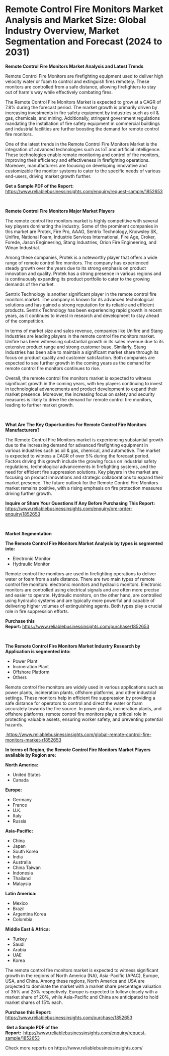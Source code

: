 <p><h1>Remote Control Fire Monitors Market Analysis and Market Size: Global Industry Overview, Market Segmentation and Forecast (2024 to 2031)</h1></p><p><strong>Remote Control Fire Monitors Market Analysis and Latest Trends</strong></p>
<p><p>Remote Control Fire Monitors are firefighting equipment used to deliver high velocity water or foam to control and extinguish fires remotely. These monitors are controlled from a safe distance, allowing firefighters to stay out of harm's way while effectively combating fires.</p><p>The Remote Control Fire Monitors Market is expected to grow at a CAGR of 7.8% during the forecast period. The market growth is primarily driven by increasing investments in fire safety equipment by industries such as oil & gas, chemicals, and mining. Additionally, stringent government regulations mandating the installation of fire safety equipment in commercial buildings and industrial facilities are further boosting the demand for remote control fire monitors.</p><p>One of the latest trends in the Remote Control Fire Monitors Market is the integration of advanced technologies such as IoT and artificial intelligence. These technologies enable remote monitoring and control of fire monitors, improving their efficiency and effectiveness in firefighting operations. Moreover, manufacturers are focusing on developing innovative and customizable fire monitor systems to cater to the specific needs of various end-users, driving market growth further.</p></p>
<p><strong>Get a Sample PDF of the Report:&nbsp;</strong> <a href="https://www.reliablebusinessinsights.com/enquiry/request-sample/1852653">https://www.reliablebusinessinsights.com/enquiry/request-sample/1852653</a></p>
<p>&nbsp;</p>
<p><strong>Remote Control Fire Monitors Major Market Players</strong></p>
<p><p>The remote control fire monitors market is highly competitive with several key players dominating the industry. Some of the prominent companies in this market are Protek, Fire Pro, AAAG, Sentrix Technology, Knowsley SK, Unifire, National Foam, Industrie Services International, Fire Age, Croker, Forede, Jason Engineering, Stang Industries, Orion Fire Engineering, and Winan Industrial.</p><p>Among these companies, Protek is a noteworthy player that offers a wide range of remote control fire monitors. The company has experienced steady growth over the years due to its strong emphasis on product innovation and quality. Protek has a strong presence in various regions and is continuously expanding its product portfolio to cater to the growing demands of the market.</p><p>Sentrix Technology is another significant player in the remote control fire monitors market. The company is known for its advanced technological solutions and has gained a strong reputation for its reliable and efficient products. Sentrix Technology has been experiencing rapid growth in recent years, as it continues to invest in research and development to stay ahead of the competition.</p><p>In terms of market size and sales revenue, companies like Unifire and Stang Industries are leading players in the remote control fire monitors market. Unifire has been witnessing substantial growth in its sales revenue due to its extensive product range and strong customer base. Similarly, Stang Industries has been able to maintain a significant market share through its focus on product quality and customer satisfaction. Both companies are expected to see further growth in the coming years as the demand for remote control fire monitors continues to rise.</p><p>Overall, the remote control fire monitors market is expected to witness significant growth in the coming years, with key players continuing to invest in technological advancements and product development to expand their market presence. Moreover, the increasing focus on safety and security measures is likely to drive the demand for remote control fire monitors, leading to further market growth.</p></p>
<p>&nbsp;</p>
<p><strong>What Are The Key Opportunities For Remote Control Fire Monitors Manufacturers?</strong></p>
<p><p>The Remote Control Fire Monitors market is experiencing substantial growth due to the increasing demand for advanced firefighting equipment in various industries such as oil & gas, chemical, and automotive. The market is expected to witness a CAGR of over 5% during the forecast period. Factors driving this growth include the growing focus on industrial safety regulations, technological advancements in firefighting systems, and the need for efficient fire suppression solutions. Key players in the market are focusing on product innovations and strategic collaborations to expand their market presence. The future outlook for the Remote Control Fire Monitors market remains positive, with a rising emphasis on fire protection measures driving further growth.</p></p>
<p><strong>Inquire or Share Your Questions If Any Before Purchasing This Report:</strong> <a href="https://www.reliablebusinessinsights.com/enquiry/pre-order-enquiry/1852653">https://www.reliablebusinessinsights.com/enquiry/pre-order-enquiry/1852653</a></p>
<p>&nbsp;</p>
<p><strong>Market Segmentation</strong></p>
<p><strong>The Remote Control Fire Monitors Market Analysis by types is segmented into:</strong></p>
<p><ul><li>Electronic Monitor</li><li>Hydraulic Monitor</li></ul></p>
<p><p>Remote control fire monitors are used in firefighting operations to deliver water or foam from a safe distance. There are two main types of remote control fire monitors: electronic monitors and hydraulic monitors. Electronic monitors are controlled using electrical signals and are often more precise and easier to operate. Hydraulic monitors, on the other hand, are controlled using hydraulic systems and are typically more powerful and capable of delivering higher volumes of extinguishing agents. Both types play a crucial role in fire suppression efforts.</p></p>
<p><strong>Purchase this Report:&nbsp;</strong><a href="https://www.reliablebusinessinsights.com/purchase/1852653">https://www.reliablebusinessinsights.com/purchase/1852653</a></p>
<p>&nbsp;</p>
<p><strong>The Remote Control Fire Monitors Market Industry Research by Application is segmented into:</strong></p>
<p><ul><li>Power Plant</li><li>Incineration Plant</li><li>Offshore Platform</li><li>Others</li></ul></p>
<p><p>Remote control fire monitors are widely used in various applications such as power plants, incineration plants, offshore platforms, and other industrial settings. These monitors help in efficient fire suppression by providing a safe distance for operators to control and direct the water or foam accurately towards the fire source. In power plants, incineration plants, and offshore platforms, remote control fire monitors play a critical role in protecting valuable assets, ensuring worker safety, and preventing potential hazards.</p></p>
<p><a href="https://www.reliablebusinessinsights.com/global-remote-control-fire-monitors-market-r1852653">&nbsp;https://www.reliablebusinessinsights.com/global-remote-control-fire-monitors-market-r1852653</a></p>
<p><strong>In terms of Region, the Remote Control Fire Monitors Market Players available by Region are:</strong></p>
<p>
    <p> <strong> North America: </strong>
        <ul>
            <li>United States</li>
            <li>Canada</li>
        </ul>
        </p> 
    <p> <strong> Europe: </strong>
        <ul>
            <li>Germany</li>
            <li>France</li>
            <li>U.K.</li>
            <li>Italy</li>
            <li>Russia</li>
        </ul>
        </p> 
    <p> <strong> Asia-Pacific: </strong>
        <ul>
            <li>China</li>
            <li>Japan</li>
            <li>South Korea</li>
            <li>India</li>
            <li>Australia</li>
            <li>China Taiwan</li>
            <li>Indonesia</li>
            <li>Thailand</li>
            <li>Malaysia</li>
        </ul>
        </p> 
    <p> <strong> Latin America: </strong>
        <ul>
            <li>Mexico</li>
            <li>Brazil</li>
            <li>Argentina Korea</li>
            <li>Colombia</li>
        </ul>
        </p> 
    <p> <strong> Middle East & Africa: </strong>
        <ul>
            <li>Turkey</li>
            <li>Saudi</li>
            <li>Arabia</li>
            <li>UAE</li>
            <li>Korea</li>
        </ul>
    </p>
    </p>
<p><p>The remote control fire monitors market is expected to witness significant growth in the regions of North America (NA), Asia-Pacific (APAC), Europe, USA, and China. Among these regions, North America and USA are projected to dominate the market with a market share percentage valuation of 35% and 25% respectively. Europe is expected to follow closely with a market share of 20%, while Asia-Pacific and China are anticipated to hold market shares of 15% each.</p></p>
<p><strong>Purchase this Report: </strong><a href="https://www.reliablebusinessinsights.com/purchase/1852653">https://www.reliablebusinessinsights.com/purchase/1852653</a></p>
<p>&nbsp;<strong>Get a Sample PDF of the Report:&nbsp;&nbsp;</strong><a href="https://www.reliablebusinessinsights.com/enquiry/request-sample/1852653">https://www.reliablebusinessinsights.com/enquiry/request-sample/1852653</a></p>
<p><strong></strong></p>
<p>Check more reports on https://www.reliablebusinessinsights.com/</p>